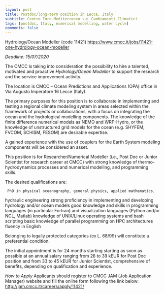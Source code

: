 ```yaml
---
layout: post
title: Postdoc/long-term position in Lecce, Italy
subtitle: Centro Euro-Mediterraneo sui Cambiamenti Climatici
tags: [postdoc, Italy, numerical modelling, water cycle]
comments: false
---
```


Hydrology/Ocean Modeller (code 11421)
<https://www.cmcc.it/jobs/11421-one-hydrology-ocean-modeller>

*Deadline: 15/07/2020*

The CMCC is taking into consideration the possibility to hire a
talented, motivated and proactive *Hydrology/Ocean Modeller* to support
the research and the service improvement activity.

The location is CMCC – Ocean Predictions and Applications (OPA) office
in Via Augusto Imperatore 16 Lecce (Italy).

The primary purposes for this position is to collaborate in implementing
and testing a regional climate modeling system in areas selected within
the framework of projects or collaborations, with a focus on integrating
the ocean and the hydrological modelling components. The knowledge of
the finite difference numerical models as NEMO and WRF-Hydro, or the
knowledge of unstructured grid models for the ocean (e.g. SHYFEM, FVCOM,
SCHISM, FESOM) are desirable expertise.

A gained experience with the use of couplers for the Earth System
modeling components will be considered an asset.

This position is for Researcher/Numerical Modeller (i.e., Post Doc or
Junior Scientist for research career at CMCC) with strong knowledge of
thermo-hydrodynamics processes and numerical modelling, and programming
skills.

The desired qualifications are:

     PhD in physical oceanography, general physics, applied mathematics,
hydraulic engineering
     strong proficiency in implementing and developing hydrology and/or
ocean models
     good knowledge and skills in programming languages (in particular
Fortran) and visualization languages (Python and/or NCL, Matlab)
     knowledge of UNIX/Linux operating systems and bash scripting
     basic knowledge of parallel programming on HPC architectures
     fluency in English

Belonging to legally protected categories (ex L. 68/99) will constitute
a preferential condition.

The initial appointment is for 24 months starting starting as soon as
possible at an annual salary ranging from 28 to 38 kEUR for Post Doc
position and from 33 to 45 kEUR for Junior Scientist, comprehensive of
benefits, depending on qualification and experience.

*How to Apply*
Applicants should register to CMCC JAM (Job Application Manager) website
and fill the online form following the link below:
http://jam.cmcc.it/careers/apply/11421/

